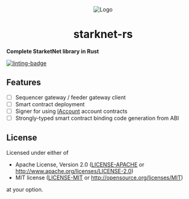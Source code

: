 <p align="center">
  <img src="https://github.com/xJonathanLEI/starknet-rs/blob/master/assets/starknet-rs-logo.png?raw=true" alt="Logo"/>
  <h1 align="center">starknet-rs</h1>
</p>

**Complete StarketNet library in Rust**

[![linting-badge](https://github.com/xJonathanLEI/starknet-rs/actions/workflows/lint.yaml/badge.svg?branch=master)](https://github.com/xJonathanLEI/starknet-rs/actions/workflows/lint.yaml)

## Features

- [ ] Sequencer gateway / feeder gateway client
- [ ] Smart contract deployment
- [ ] Signer for using [IAccount](https://github.com/OpenZeppelin/cairo-contracts/blob/main/contracts/IAccount.cairo) account contracts
- [ ] Strongly-typed smart contract binding code generation from ABI

## License

Licensed under either of

- Apache License, Version 2.0 ([LICENSE-APACHE](./LICENSE-APACHE) or http://www.apache.org/licenses/LICENSE-2.0)
- MIT license ([LICENSE-MIT](./LICENSE-MIT) or http://opensource.org/licenses/MIT)

at your option.
